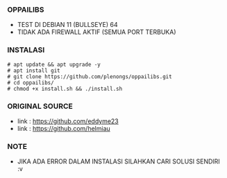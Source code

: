 ### OPPAILIBS
* TEST DI DEBIAN 11 (BULLSEYE) 64
* TIDAK ADA FIREWALL AKTIF (SEMUA PORT TERBUKA)

### INSTALASI 
```
# apt update && apt upgrade -y
# apt install git
# git clone https://github.com/plenongs/oppailibs.git
# cd oppailibs/
# chmod +x install.sh && ./install.sh
```

### ORIGINAL SOURCE
* link : https://github.com/eddyme23
* link : https://github.com/helmiau

### NOTE
* JIKA ADA ERROR DALAM INSTALASI SILAHKAN CARI SOLUSI SENDIRI :v